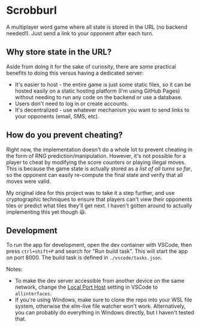 # Scrobburl

A multiplayer word game where all state is stored in the URL (no backend needed!).
Just send a link to your opponent after each turn.

## Why store state in the URL?

Aside from doing it for the sake of curiosity, there are some practical benefits to doing this versus having a dedicated server:
- It's easier to host - the entire game is just some static files, so it can be hosted easily on a static hosting platform (I'm using GitHub Pages) without needing to run any code on the backend or use a database.
- Users don't need to log in or create accounts.
- It's decentralized - use whatever mechanism you want to send links to your opponents (email, SMS, etc).

## How do you prevent cheating?

Right now, the implementation doesn't do a whole lot to prevent cheating in the form of RNG prediction/manipulation.
However, it's not possible for a player to cheat by modifying the score counters or playing illegal moves. This is because the game state is actually stored as a _list of all turns so far_, so the opponent can easily re-compute the final state and verify that all moves were valid.

My original idea for this project was to take it a step further, and use cryptographic techniques to ensure that players can't view their opponents tiles or predict what tiles they'll get next.
I haven't gotten around to actually implementing this yet though 😃.

## Development

To run the app for development, open the dev container with VSCode, then press `ctrl+shift+P` and search for "Run build task". This will start the app on port 8000. The build task is defined in `./vscode/tasks.json`.

Notes:
- To make the dev server accessible from another device on the same network, change the [Local Port Host](https://stackoverflow.com/a/67997839) setting in VSCode to `allinterfaces`.
- If you're using Windows, make sure to clone the repo into your WSL file system, otherwise the elm-live file watcher won't work. Alternatively, you can probably do everything in Windows directly, but I haven't tested that.